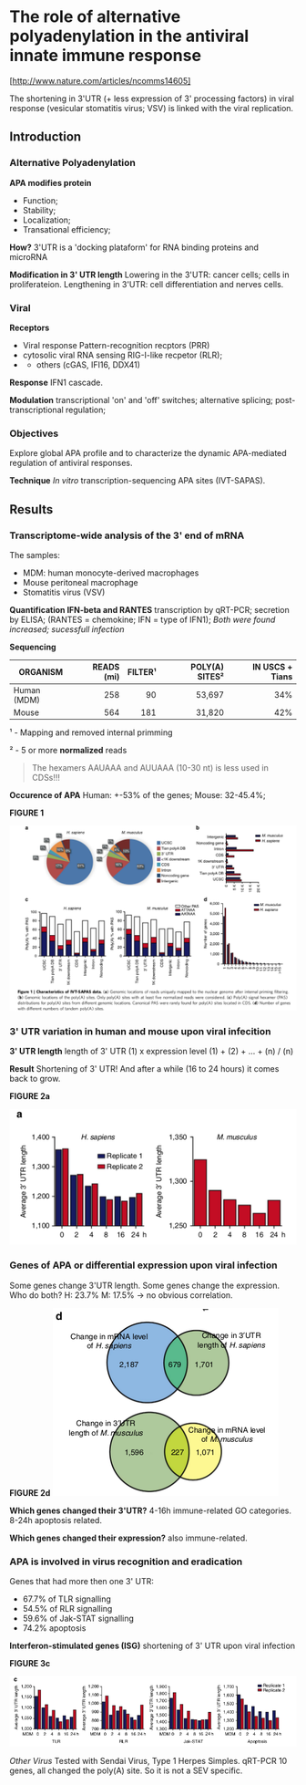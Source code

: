 # The role of alternative polyadenylation in the antiviral innate immune response

[http://www.nature.com/articles/ncomms14605]

The shortening in 3'UTR (+ less expression of 3'
processing factors) in viral response (vesicular
stomatitis virus; VSV) is linked with the viral
replication.

Introduction
------------

### Alternative Polyadenylation 

**APA modifies protein**

* Function;
* Stability;
* Localization;
* Transational efficiency;

**How?** 3'UTR is a 'docking plataform' for RNA
binding proteins and microRNA

**Modification in 3' UTR length**
Lowering in the 3'UTR: cancer cells; cells in
proliferateion. Lengthening in 3'UTR: 
cell differentiation and nerves cells.

### Viral

**Receptors**

* Viral response Pattern-recognition recptors (PRR)
* cytosolic viral RNA sensing RIG-I-like recpetor (RLR); 
* + others (cGAS, IFI16, DDX41)

**Response** IFN1 cascade.

**Modulation** transcriptional 'on' and 'off' switches;
alternative splicing; post-transcriptional regulation;

### Objectives

Explore global APA profile and to characterize the dynamic
APA-mediated regulation of antiviral responses.

**Technique** _In vitro_ transcription-sequencing APA sites (IVT-SAPAS).

Results
-------

### Transcriptome-wide analysis of the 3' end of mRNA

The samples:

* MDM: human monocyte-derived macrophages
* Mouse peritoneal macrophage
* Stomatitis virus (VSV)

**Quantification IFN-beta and RANTES** transcription
by qRT-PCR; secretion by ELISA; (RANTES = chemokine; IFN = type
of IFN1); _Both were found increased; sucessfull infection_

**Sequencing**

ORGANISM    | READS (mi)   | FILTER¹ | POLY(A) SITES²  | IN USCS + Tians
------------|-------------:|--------:|----------------:|------------------:
Human (MDM) | 258          | 90      | 53,697          | 34%
Mouse       | 564          | 181     | 31,820          | 42%

¹ - Mapping and removed internal primming

² - 5 or more __normalized__ reads

> The hexamers AAUAAA and AUUAAA (10-30 nt) is less used in CDSs!!!


**Occurence of APA** Human: +-53% of the genes; Mouse: 32-45.4%;

**FIGURE 1**

![Figure 1](xu2017f1.png)


### 3' UTR variation in human and mouse upon viral infecition

**3' UTR length** length of 3' UTR (1) x expression level (1) + (2) + ... + (n) / (n)

**Result** Shortening of 3' UTR! And after a while (16 to 24 hours)
it comes back to grow.

**FIGURE 2a**

![Figure 2a](xu2017f2a.png)

### Genes of APA or differential expression upon viral infection

Some genes change 3'UTR length. Some genes change the expression. Who
do both? H: 23.7% M: 17.5% -> no obvious correlation.

**FIGURE 2d**
![Figure 2d](xu2017f2d.png)

**Which genes changed their 3'UTR?** 4-16h immune-related GO categories.
8-24h apoptosis related.

**Which genes changed their expression?** also immune-related.

### APA is involved in virus recognition and eradication

Genes that had more then one 3' UTR:

* 67.7% of TLR signalling
* 54.5% of RLR signalling
* 59.6% of Jak-STAT signalling
* 74.2% apoptosis

**Interferon-stimulated genes (ISG)** shortening of 3' UTR upon viral infection

**FIGURE 3c**

![Figure 3c](xu2017f3c.png)

*Other Virus* Tested with Sendai Virus, Type 1 Herpes Simples.
qRT-PCR 10 genes, all changed the poly(A) site. So it is not a SEV specific. 

